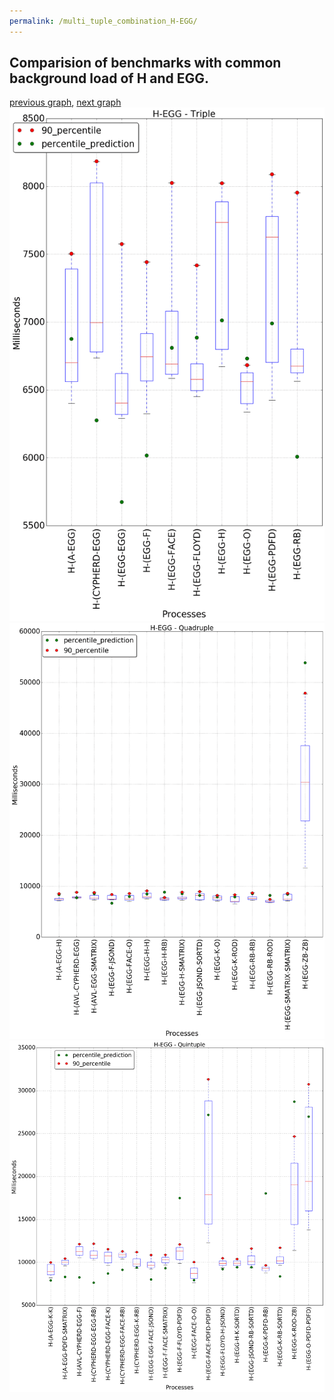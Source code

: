 ```yaml
---
permalink: /multi_tuple_combination_H-EGG/
---
```



## Comparision of benchmarks with common background load of H and EGG.

[previous graph](../multi_tuple_combination_H-CYPHERD/), [next graph](../multi_tuple_combination_H-FACE/)
![graph figure](./images/triple/H/H-EGG_box.png)![graph figure](./images/quadruple/H/H-EGG_box.png)![graph figure](./images/quintuple/H/H-EGG_box.png)